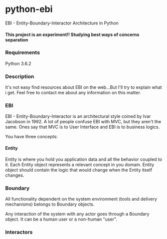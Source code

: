 # python-ebi
EBI - Entity-Boundary-Interactor Architecture in Python

#### This project is an experiment!! Studying best ways of concerns separation

### Requirements

Python 3.6.2

### Description

It's not easy find resources about EBI on the web...But I'll try to explain what i get. Feel free to contact me about any information on this matter.

### EBI

EBI - Entity-Boundary-Interactor is an architectural style coined by Ivar Jacobson in 1992. A lot of people confuse EBI with MVC, but they aren't the same. Ones say that MVC is to User Interface and EBI is to business logics.

You have three concepts:

#### Entity

Entity is where you hold you application data and all the behavior coupled to it. Each Entity object represents a relevant concept in you domain. Entity object should contain the logic that would change when the Entity itself changes.

### Boundary

All functionality dependent on the system environment (tools and delivery mechanisms) belongs to Boundary objects.

Any interaction of the system with any actor goes through a Boundary object. It can be a human user or a non-human "user".

### Interactors

